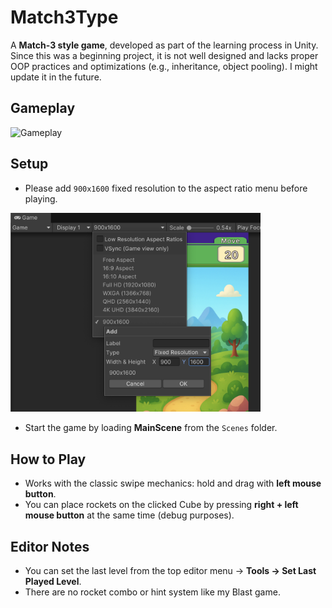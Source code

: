 # Match3Type

A **Match-3 style game**, developed as part of the learning process in Unity.  
Since this was a beginning project, it is not well designed and lacks proper OOP practices and optimizations (e.g., inheritance, object pooling). I might update it in the future.

## Gameplay
![Gameplay](match3type.gif)

## Setup
- Please add `900x1600` fixed resolution to the aspect ratio menu before playing.  
<img src="aspectRatio.png" width="400"/>

- Start the game by loading **MainScene** from the `Scenes` folder.

## How to Play
- Works with the classic swipe mechanics: hold and drag with **left mouse button**.  
- You can place rockets on the clicked Cube by pressing **right + left mouse button** at the same time (debug purposes).  

## Editor Notes
- You can set the last level from the top editor menu → **Tools → Set Last Played Level**.  
- There are no rocket combo or hint system like my Blast game.  

